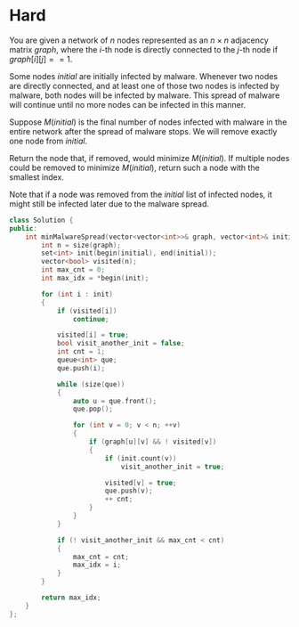 # Hard

You are given a network of $n$ nodes represented as an $n \times n$ adjacency matrix $graph$, where the $i$-th node is directly connected to the $j$-th node if $graph[i][j] == 1$.

Some nodes $initial$ are initially infected by malware. Whenever two nodes are directly connected, and at least one of those two nodes is infected by malware, both nodes will be infected by malware. This spread of malware will continue until no more nodes can be infected in this manner.

Suppose $M(initial)$ is the final number of nodes infected with malware in the entire network after the spread of malware stops. We will remove exactly one node from $initial$.

Return the node that, if removed, would minimize $M(initial)$. If multiple nodes could be removed to minimize $M(initial)$, return such a node with the smallest index.

Note that if a node was removed from the $initial$ list of infected nodes, it might still be infected later due to the malware spread.

```cpp
class Solution {
public:
    int minMalwareSpread(vector<vector<int>>& graph, vector<int>& initial) {
        int n = size(graph);
        set<int> init(begin(initial), end(initial));
        vector<bool> visited(n);
        int max_cnt = 0;
        int max_idx = *begin(init);

        for (int i : init)
        {
            if (visited[i])
                continue;

            visited[i] = true;
            bool visit_another_init = false;
            int cnt = 1;
            queue<int> que;
            que.push(i);

            while (size(que))
            {
                auto u = que.front();
                que.pop();

                for (int v = 0; v < n; ++v)
                {
                    if (graph[u][v] && ! visited[v])
                    {
                        if (init.count(v))
                            visit_another_init = true;

                        visited[v] = true;
                        que.push(v);
                        ++ cnt;
                    }
                }
            }

            if (! visit_another_init && max_cnt < cnt)
            {
                max_cnt = cnt;
                max_idx = i;
            }
        }

        return max_idx;
    }
};
```
